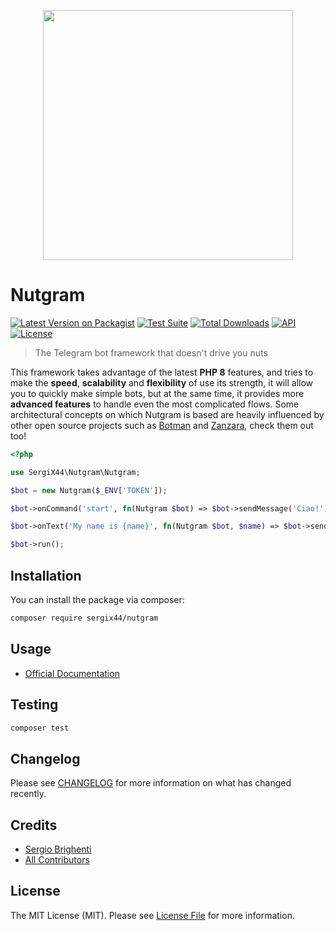 <p align="center">
  <img src="https://i.imgur.com/0KjYtTJ.png" width="400px">
</p>

# Nutgram

[![Latest Version on Packagist](https://img.shields.io/packagist/v/sergix44/nutgram.svg?style=flat-square)](https://packagist.org/packages/sergix44/nutgram)
[![Test Suite](https://github.com/SergiX44/Nutgram/actions/workflows/php.yml/badge.svg)](https://github.com/SergiX44/Nutgram/actions/workflows/php.yml)
[![Total Downloads](https://img.shields.io/packagist/dt/sergix44/nutgram.svg?style=flat-square)](https://packagist.org/packages/sergix44/nutgram)
[![API](https://img.shields.io/badge/Telegram%20Bot%20API-5.2%09--%20April%2026%2C%202021-blue.svg)](https://core.telegram.org/bots/api)
[![License](https://poser.pugx.org/sergix44/nutgram/license)](//packagist.org/packages/sergix44/nutgram)

> The Telegram bot framework that doesn't drive you nuts

This framework takes advantage of the latest **PHP 8** features, and tries to make the **speed**, **scalability** and **flexibility** of use its strength, it will allow you to quickly make simple bots, but at the same time, it provides
more **advanced features** to handle even the most complicated flows. Some architectural concepts on which Nutgram is
based are heavily influenced by other open source projects such as [Botman](https://github.com/botman/botman)
and [Zanzara](https://github.com/badfarm/zanzara), check them out too!

```php
<?php

use SergiX44\Nutgram\Nutgram;

$bot = new Nutgram($_ENV['TOKEN']);

$bot->onCommand('start', fn(Nutgram $bot) => $bot->sendMessage('Ciao!'));

$bot->onText('My name is {name}', fn(Nutgram $bot, $name) => $bot->sendMessage("Hi {$name}"));

$bot->run();
```

## Installation

You can install the package via composer:

```bash
composer require sergix44/nutgram
```

## Usage

- [Official Documentation](https://sergix44.github.io/Nutgram/)

## Testing

```bash
composer test
```

## Changelog

Please see [CHANGELOG](CHANGELOG.md) for more information on what has changed recently.

## Credits

- [Sergio Brighenti](https://github.com/SergiX44)
- [All Contributors](../../contributors)

## License

The MIT License (MIT). Please see [License File](LICENSE.md) for more information.
